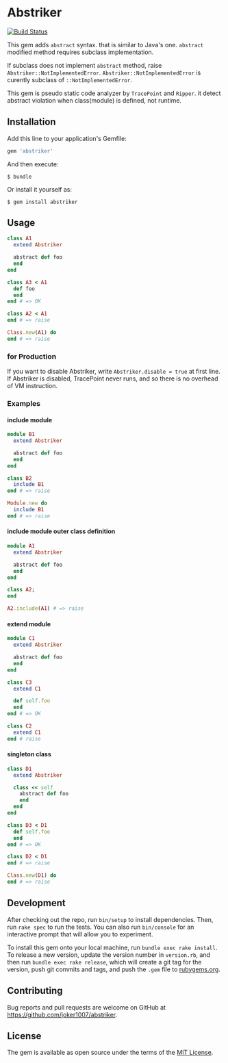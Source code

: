 # Abstriker
[![Build Status](https://travis-ci.org/joker1007/abstriker.svg?branch=master)](https://travis-ci.org/joker1007/abstriker)

This gem adds `abstract` syntax. that is similar to Java's one.
`abstract` modified method requires subclass implementation.

If subclass does not implement `abstract` method, raise `Abstriker::NotImplementedError`.
`Abstriker::NotImplementedError` is curently subclass of `::NotImplementedError`.

This gem is pseudo static code analyzer by `TracePoint` and `Ripper`.
it detect abstract violation when class(module) is defined, not runtime.

## Installation

Add this line to your application's Gemfile:

```ruby
gem 'abstriker'
```

And then execute:

    $ bundle

Or install it yourself as:

    $ gem install abstriker

## Usage

```ruby
class A1
  extend Abstriker

  abstract def foo
  end
end

class A3 < A1
  def foo
  end
end # => OK

class A2 < A1
end # => raise

Class.new(A1) do
end # => raise
```

### for Production
If you want to disable Abstriker, write `Abstriker.disable = true` at first line.
If Abstriker is disabled, TracePoint never runs, and so there is no overhead of VM instruction.

### Examples

#### include module

```ruby
module B1
  extend Abstriker

  abstract def foo
  end
end

class B2
  include B1
end # => raise

Module.new do
  include B1
end # => raise
```

#### include module outer class definition
```ruby
module A1
  extend Abstriker

  abstract def foo
  end
end

class A2;
end

A2.include(A1) # => raise
```

#### extend module

```ruby
module C1
  extend Abstriker

  abstract def foo
  end
end

class C3
  extend C1

  def self.foo
  end
end # => OK

class C2
  extend C1
end # raise
```

#### singleton class

```ruby
class D1
  extend Abstriker

  class << self
    abstract def foo
    end
  end
end

class D3 < D1
  def self.foo
  end
end # => OK

class D2 < D1
end # => raise

Class.new(D1) do
end # => raise

```

## Development

After checking out the repo, run `bin/setup` to install dependencies. Then, run `rake spec` to run the tests. You can also run `bin/console` for an interactive prompt that will allow you to experiment.

To install this gem onto your local machine, run `bundle exec rake install`. To release a new version, update the version number in `version.rb`, and then run `bundle exec rake release`, which will create a git tag for the version, push git commits and tags, and push the `.gem` file to [rubygems.org](https://rubygems.org).

## Contributing

Bug reports and pull requests are welcome on GitHub at https://github.com/joker1007/abstriker.

## License

The gem is available as open source under the terms of the [MIT License](https://opensource.org/licenses/MIT).
